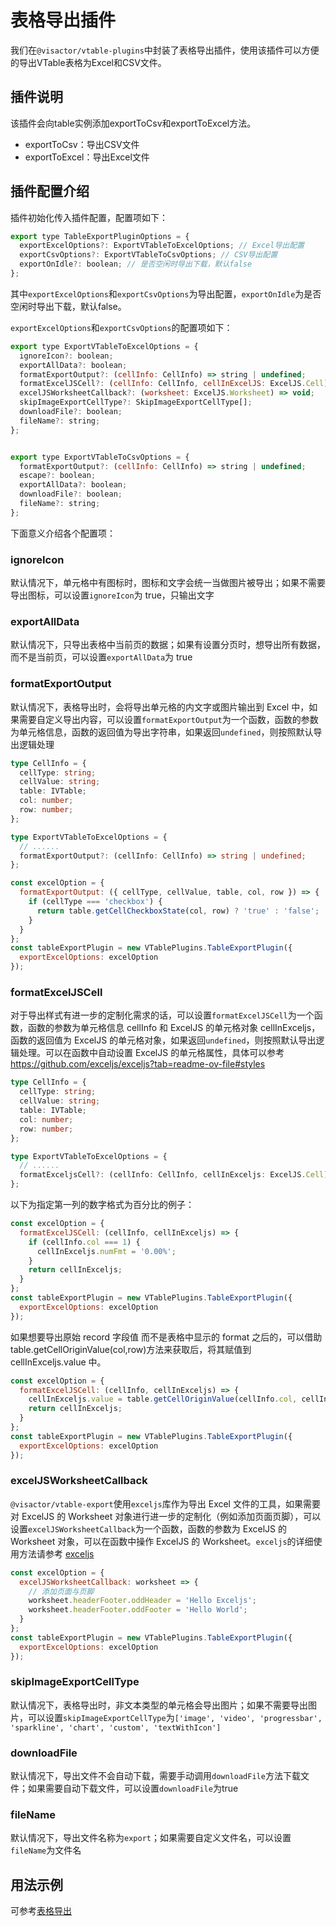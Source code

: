 # 表格导出插件
我们在`@visactor/vtable-plugins`中封装了表格导出插件，使用该插件可以方便的导出VTable表格为Excel和CSV文件。

## 插件说明

该插件会向table实例添加exportToCsv和exportToExcel方法。

- exportToCsv：导出CSV文件
- exportToExcel：导出Excel文件


## 插件配置介绍

插件初始化传入插件配置，配置项如下：

```js
export type TableExportPluginOptions = {
  exportExcelOptions?: ExportVTableToExcelOptions; // Excel导出配置
  exportCsvOptions?: ExportVTableToCsvOptions; // CSV导出配置
  exportOnIdle?: boolean; // 是否空闲时导出下载，默认false
};
```
其中`exportExcelOptions`和`exportCsvOptions`为导出配置，`exportOnIdle`为是否空闲时导出下载，默认false。

`exportExcelOptions`和`exportCsvOptions`的配置项如下：

```js
export type ExportVTableToExcelOptions = {
  ignoreIcon?: boolean;
  exportAllData?: boolean;
  formatExportOutput?: (cellInfo: CellInfo) => string | undefined;
  formatExcelJSCell?: (cellInfo: CellInfo, cellInExcelJS: ExcelJS.Cell) => ExcelJS.Cell;
  excelJSWorksheetCallback?: (worksheet: ExcelJS.Worksheet) => void;
  skipImageExportCellType?: SkipImageExportCellType[];
  downloadFile?: boolean;
  fileName?: string;
};
```

```js

export type ExportVTableToCsvOptions = {
  formatExportOutput?: (cellInfo: CellInfo) => string | undefined;
  escape?: boolean;
  exportAllData?: boolean;
  downloadFile?: boolean;
  fileName?: string;
};
```
下面意义介绍各个配置项：

### ignoreIcon

默认情况下，单元格中有图标时，图标和文字会统一当做图片被导出；如果不需要导出图标，可以设置`ignoreIcon`为 true，只输出文字

### exportAllData

默认情况下，只导出表格中当前页的数据；如果有设置分页时，想导出所有数据，而不是当前页，可以设置`exportAllData`为 true

### formatExportOutput

默认情况下，表格导出时，会将导出单元格的内文字或图片输出到 Excel 中，如果需要自定义导出内容，可以设置`formatExportOutput`为一个函数，函数的参数为单元格信息，函数的返回值为导出字符串，如果返回`undefined`，则按照默认导出逻辑处理

```ts
type CellInfo = {
  cellType: string;
  cellValue: string;
  table: IVTable;
  col: number;
  row: number;
};

type ExportVTableToExcelOptions = {
  // ......
  formatExportOutput?: (cellInfo: CellInfo) => string | undefined;
};
```

```js
const excelOption = {
  formatExportOutput: ({ cellType, cellValue, table, col, row }) => {
    if (cellType === 'checkbox') {
      return table.getCellCheckboxState(col, row) ? 'true' : 'false';
    }
  }
};
const tableExportPlugin = new VTablePlugins.TableExportPlugin({
  exportExcelOptions: excelOption
});
```

### formatExcelJSCell

对于导出样式有进一步的定制化需求的话，可以设置`formatExcelJSCell`为一个函数，函数的参数为单元格信息 cellInfo 和 ExcelJS 的单元格对象 cellInExceljs，函数的返回值为 ExcelJS 的单元格对象，如果返回`undefined`，则按照默认导出逻辑处理。可以在函数中自动设置 ExcelJS 的单元格属性，具体可以参考 https://github.com/exceljs/exceljs?tab=readme-ov-file#styles

```ts
type CellInfo = {
  cellType: string;
  cellValue: string;
  table: IVTable;
  col: number;
  row: number;
};

type ExportVTableToExcelOptions = {
  // ......
  formatExceljsCell?: (cellInfo: CellInfo, cellInExceljs: ExcelJS.Cell) => ExcelJS.Cell;
};
```

以下为指定第一列的数字格式为百分比的例子：

```js
const excelOption = {
  formatExcelJSCell: (cellInfo, cellInExceljs) => {
    if (cellInfo.col === 1) {
      cellInExceljs.numFmt = '0.00%';
    }
    return cellInExceljs;
  }
};
const tableExportPlugin = new VTablePlugins.TableExportPlugin({
  exportExcelOptions: excelOption
});
```

如果想要导出原始 record 字段值 而不是表格中显示的 format 之后的，可以借助 table.getCellOriginValue(col,row)方法来获取后，将其赋值到 cellInExceljs.value 中。

```js
const excelOption = {
  formatExcelJSCell: (cellInfo, cellInExceljs) => {
    cellInExceljs.value = table.getCellOriginValue(cellInfo.col, cellInfo.row);
    return cellInExceljs;
  }
};
const tableExportPlugin = new VTablePlugins.TableExportPlugin({
  exportExcelOptions: excelOption
});
```

### excelJSWorksheetCallback

`@visactor/vtable-export`使用`exceljs`库作为导出 Excel 文件的工具，如果需要对 ExcelJS 的 Worksheet 对象进行进一步的定制化（例如添加页面页脚），可以设置`excelJSWorksheetCallback`为一个函数，函数的参数为 ExcelJS 的 Worksheet 对象，可以在函数中操作 ExcelJS 的 Worksheet。`exceljs`的详细使用方法请参考 [exceljs](https://github.com/exceljs/exceljs/blob/master/README.md)

```js
const excelOption = {
  excelJSWorksheetCallback: worksheet => {
    // 添加页面与页脚
    worksheet.headerFooter.oddHeader = 'Hello Exceljs';
    worksheet.headerFooter.oddFooter = 'Hello World';
  }
};
const tableExportPlugin = new VTablePlugins.TableExportPlugin({
  exportExcelOptions: excelOption
});
```

### skipImageExportCellType

默认情况下，表格导出时，非文本类型的单元格会导出图片；如果不需要导出图片，可以设置`skipImageExportCellType`为`['image', 'video', 'progressbar', 'sparkline', 'chart', 'custom', 'textWithIcon']`


### downloadFile

默认情况下，导出文件不会自动下载，需要手动调用`downloadFile`方法下载文件；如果需要自动下载文件，可以设置`downloadFile`为true

### fileName

默认情况下，导出文件名称为`export`；如果需要自定义文件名，可以设置`fileName`为文件名

## 用法示例
可参考[表格导出](../../demo/export/table-export)